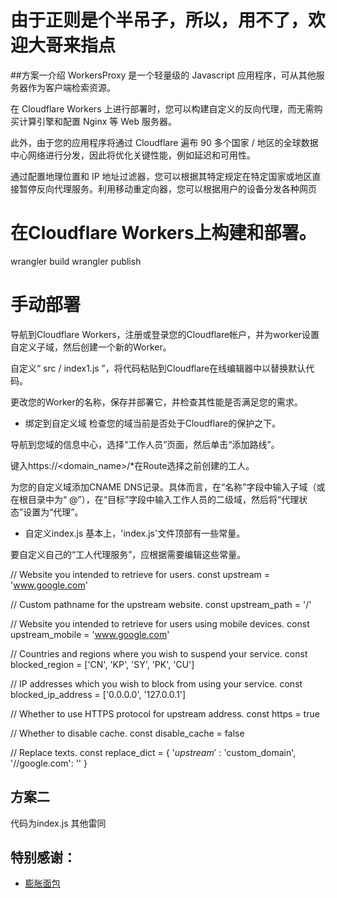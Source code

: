 # 由于正则是个半吊子，所以，用不了，欢迎大哥来指点

##方案一介绍
WorkersProxy 是一个轻量级的 Javascript 应用程序，可从其他服务器作为客户端检索资源。

在 Cloudflare Workers 上进行部署时，您可以构建自定义的反向代理，而无需购买计算引擎和配置 Nginx 等 Web 服务器。

此外，由于您的应用程序将通过 Cloudflare 遍布 90 多个国家 / 地区的全球数据中心网络进行分发，因此将优化关键性能，例如延迟和可用性。

通过配置地理位置和 IP 地址过滤器，您可以根据其特定规定在特定国家或地区直接暂停反向代理服务。利用移动重定向器，您可以根据用户的设备分发各种网页

# 在Cloudflare Workers上构建和部署。
wrangler build
wrangler publish
# 手动部署
导航到Cloudflare Workers，注册或登录您的Cloudflare帐户，并为worker设置自定义子域，然后创建一个新的Worker。

自定义“ src / index1.js ”，将代码粘贴到Cloudflare在线编辑器中以替换默认代码。

更改您的Worker的名称，保存并部署它，并检查其性能是否满足您的需求。

* 绑定到自定义域
检查您的域当前是否处于Cloudflare的保护之下。

导航到您域的信息中心，选择“工作人员”页面，然后单击“添加路线”。

键入https://<domain_name>/*在Route选择之前创建的工人。

为您的自定义域添加CNAME DNS记录。具体而言，在“名称”字段中输入子域（或在根目录中为“ @”），在“目标”字段中输入工作人员的二级域，然后将“代理状态”设置为“代理”。

* 自定义index.js
基本上，'index.js'文件顶部有一些常量。

要自定义自己的“工人代理服务”，应根据需要编辑这些常量。

// Website you intended to retrieve for users.
const upstream = 'www.google.com'

// Custom pathname for the upstream website.
const upstream_path = '/'

// Website you intended to retrieve for users using mobile devices.
const upstream_mobile = 'www.google.com'

// Countries and regions where you wish to suspend your service.
const blocked_region = ['CN', 'KP', 'SY', 'PK', 'CU']

// IP addresses which you wish to block from using your service.
const blocked_ip_address = ['0.0.0.0', '127.0.0.1']

// Whether to use HTTPS protocol for upstream address.
const https = true

// Whether to disable cache.
const disable_cache = false

// Replace texts.
const replace_dict = {
    '$upstream': '$custom_domain',
    '//google.com': ''
}

## 方案二
代码为index.js
其他雷同
## 特别感谢：
* [膨胀面包](https://blog.error.work/qd/47.html)
